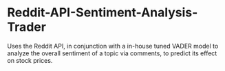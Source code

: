 # Reddit-API-Sentiment-Analysis-Trader
Uses the Reddit API, in conjunction with a in-house tuned VADER model to analyze the overall sentiment of a topic via comments, to predict its effect on stock prices. 
